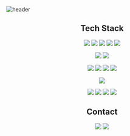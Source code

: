 ![header](https://capsule-render.vercel.app/api?type=waving&color=auto&width=1500&height=300&section=header&text=Dzeko&fontSize=90&animation=fadeIn&fontAlignY=38&desc=Endure%20and%20Type,%20Get%20Development%20Knowledge&descAlignY=51&descAlign=62)
<!--
**vivala0519/vivala0519** is a ✨ _special_ ✨ repository because its `README.md` (this file) appears on your GitHub profile.

Here are some ideas to get you started:

- 🔭 I’m currently working on ...
- 🌱 I’m currently learning ...
- 👯 I’m looking to collaborate on ...
- 🤔 I’m looking for help with ...
- 💬 Ask me about ...
- 📫 How to reach me: ...
- 😄 Pronouns: ...
- ⚡ Fun fact: ...
-->
<h2 align="center"> Tech Stack</h2>
<p align="center"><img src="https://img.shields.io/badge/Python-white?style=flat&logo=Python&logoColor=#3776AB"/> <img src="https://img.shields.io/badge/Java-007396?style=flat&logo=Java&logoColor=white"/> <img src="https://img.shields.io/badge/Spring-6DB33F?style=flat&logo=Spring&logoColor=white"/> <img src="https://img.shields.io/badge/Django-092E20?style=flat&logo=Django&logoColor=white"/> <img src="https://img.shields.io/badge/Flask-000000?style=flat&logo=Flask&logoColor=white"/></p>
<p align="center"><img src="https://img.shields.io/badge/React-61DAFB?style=flat&logo=React&logoColor=white"/> <img src="https://img.shields.io/badge/JavaScript-F7DF1E?style=flat&logo=JavaScript&logoColor=white"/></p>
<p align="center"><img src="https://img.shields.io/badge/MongoDB-47A248?style=flat&logo=MongoDB&logoColor=white"/> <img src="https://img.shields.io/badge/MariaDB-003545?style=flat&logo=MariaDB&logoColor=white"/> <img src="https://img.shields.io/badge/Oracle-F80000?style=flat&logo=Oracle&logoColor=white"/> <img src="https://img.shields.io/badge/MySQL-4479A1?style=flat&logo=MySQL&logoColor=white"/></p>
<p align="center"><img src="https://img.shields.io/badge/AWS-232F3E?style=flat&logo=Amazon AWS&logoColor=white"/></p>
<p align="center"> <img src="https://img.shields.io/badge/GitHub-181717?style=flat&logo=GitHub&logoColor=white"/> <img src="https://img.shields.io/badge/Git-F05032?style=flat&logo=Git&logoColor=white"/> <img src="https://img.shields.io/badge/Slack-4A154B?style=flat&logo=Slack&logoColor=white"/> <img src="https://img.shields.io/badge/Trello-0052CC?style=flat&logo=Trello&logoColor=white"/></p>


<h2 align="center">Contact</h2>
<p align="center"><a href="https://velog.io/@vivala0519"><img src="https://img.shields.io/badge/Velog-11B48A?style=flat&logo=Vimeo&logoColor=white&link=https://velog.io/@vivala0519"/></a> <a href="https://www.instagram.com/sgo_lee/"><img src="https://img.shields.io/badge/Instagram-E4405F?style=flat&logo=Instagram&logoColor=white&link=https://www.instagram.com/sgo_lee/"/></a></p>
